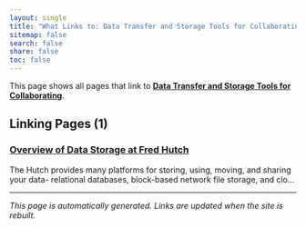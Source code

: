 ```yaml
---
layout: single
title: "What Links to: Data Transfer and Storage Tools for Collaborating"
sitemap: false
search: false
share: false
toc: false
---
```


This page shows all pages that link to **[Data Transfer and Storage Tools for Collaborating](/scicomputing/store_collaboration/)**.

## Linking Pages (1)

### [Overview of Data Storage at Fred Hutch](/scicomputing/store_overview/)

The Hutch provides many platforms for storing, using, moving, and sharing your data- relational databases, block-based network file storage, and clo...

---


*This page is automatically generated. Links are updated when the site is rebuilt.*
